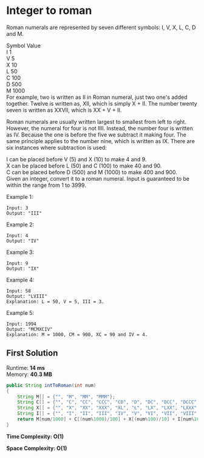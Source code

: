 # Integer to roman
Roman numerals are represented by seven different symbols: I, V, X, L, C, D and M.  

Symbol       Value  
I             1  
V             5  
X             10  
L             50  
C             100  
D             500  
M             1000  
For example, two is written as II in Roman numeral, just two one's added together. Twelve is written as, XII, which is simply X + II. The number twenty seven is written as XXVII, which is XX + V + II.  

Roman numerals are usually written largest to smallest from left to right. However, the numeral for four is not IIII. Instead, the number four is written as IV. Because the one is before the five we subtract it making four. The same principle applies to the number nine, which is written as IX. There are six instances where subtraction is used:  

I can be placed before V (5) and X (10) to make 4 and 9.   
X can be placed before L (50) and C (100) to make 40 and 90.   
C can be placed before D (500) and M (1000) to make 400 and 900.  
Given an integer, convert it to a roman numeral. Input is guaranteed to be within the range from 1 to 3999.  

Example 1:
```
Input: 3
Output: "III"
```

Example 2:
```
Input: 4
Output: "IV"
```

Example 3:
```
Input: 9
Output: "IX"
```

Example 4:
```
Input: 58
Output: "LVIII"
Explanation: L = 50, V = 5, III = 3.
```

Example 5:
```
Input: 1994
Output: "MCMXCIV"
Explanation: M = 1000, CM = 900, XC = 90 and IV = 4.
```

## First Solution

Runtime: **14 ms**  
Memory: **40.3 MB**

```java
public String intToRoman(int num) 
{
    String M[] = {"", "M", "MM", "MMM"};
    String C[] = {"", "C", "CC", "CCC", "CD", "D", "DC", "DCC", "DCCC", "CM"};
    String X[] = {"", "X", "XX", "XXX", "XL", "L", "LX", "LXX", "LXXX", "XC"};
    String I[] = {"", "I", "II", "III", "IV", "V", "VI", "VII", "VIII", "IX"};
    return M[num/1000] + C[(num%1000)/100] + X[(num%100)/10] + I[num%10];
}
```

**Time Complexity: O(1)**

**Space Complexity: O(1)**
